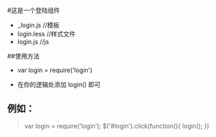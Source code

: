 #这是一个登陆组件

* _login.js  //模板
* login.less //样式文件
* login.js   //js

##使用方法

* var login = require('login')

* 在你的逻辑处添加 login() 即可

## 例如：

> var login = require('login');
> $('#login').click(function(){ login(); })
